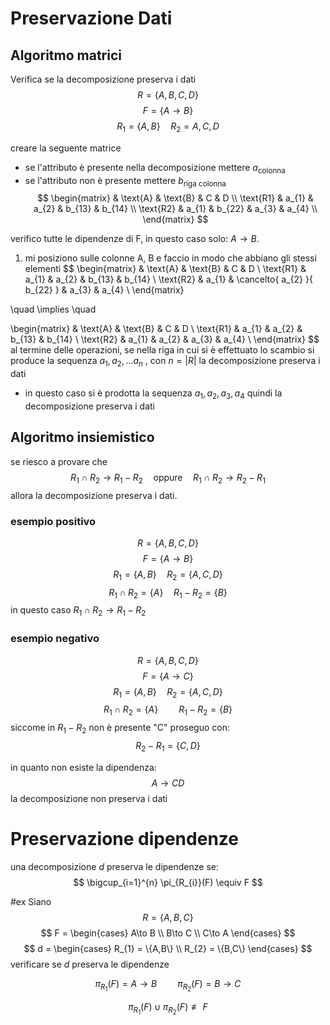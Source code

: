 # Preservazione Dati
## Algoritmo matrici
Verifica se la decomposizione preserva i dati
$$
R = \{A,B,C,D\}
$$
$$
F=\{A\to B\}
$$
$$
R_{1} = \{A,B\} \quad R_{2}={A,C,D}
$$

creare la seguente matrice
- se l'attributo è presente nella decomposizione mettere $a_{\text{colonna}}$
- se l'attributo non è presente mettere $b_{\text{riga colonna}}$
$$
\begin{matrix}
    & \text{A} & \text{B} & C & D \\
    \text{R1} & a_{1} & a_{2} & b_{13} & b_{14}  \\
    \text{R2} & a_{1} & b_{22} & a_{3} & a_{4} \\
\end{matrix}
$$

verifico tutte le dipendenze di F, in questo caso solo: $A\to B$.

1. mi posiziono sulle colonne A, B e faccio in modo che abbiano gli stessi elementi
$$
\begin{matrix}
    & \text{A} & \text{B} & C & D \\
    \text{R1} & a_{1} & a_{2} & b_{13} & b_{14}  \\
    \text{R2} & a_{1} & \cancelto{ a_{2} }{ b_{22} } & a_{3} & a_{4} \\
\end{matrix}

\quad \implies \quad

\begin{matrix}
    & \text{A} & \text{B} & C & D \\
    \text{R1} & a_{1} & a_{2} & b_{13} & b_{14}  \\
    \text{R2} & a_{1} & a_{2} & a_{3} & a_{4} \\
\end{matrix}
$$
al termine delle operazioni, se nella riga in cui si è effettuato lo scambio si produce la sequenza $a_{1},a_{2},\dots a_{n}$ , con $n = |R|$ la decomposizione preserva i dati
- in questo caso si è prodotta la sequenza $a_{1},a_{2},a_{3},a_{4}$ quindi la decomposizione preserva i dati

## Algoritmo insiemistico
se riesco a provare che
$$
R_{1} \cap R_{2} \to R_{1}-R_{2} \quad \text{oppure} \quad R_{1} \cap R_{2} \to R_{2} - R_{1}
$$
allora la decomposizione preserva i dati.

### esempio positivo
$$
R=\{A,B,C,D\}
$$
$$
F=\{A\to B\}
$$
$$
R_{1}=\{A,B\} \quad R_{2}=\{A,C,D\}
$$
$$
R_{1} \cap R_{2} = \{A\}
\quad
R_{1} - R_{2} = \{B\}
$$
in questo caso $R_{1} \cap R_{2} \to R_{1}-R_{2}$

### esempio negativo
$$
R=\{A,B,C,D\}
$$
$$
F=\{A\to C\}
$$
$$
R_{1}=\{A,B\} \quad R_{2}=\{A,C,D\}
$$
$$
R_{1} \cap R_{2} = \{A\} \quad\quad R_{1} - R_{2} = \{B\}
$$
siccome in $R_{1} - R_{2}$ non è presente "C" proseguo con:
$$
R_{2} - R_{1} = \{C,D\}
$$

in quanto non esiste la dipendenza:
$$
A\to CD
$$
la decomposizione non preserva i dati



# Preservazione dipendenze
una decomposizione $d$ preserva le dipendenze se:
$$
\bigcup_{i=1}^{n} \pi_{R_{i}}(F) \equiv F
$$

#ex
Siano
$$
R = \{A,B,C\}
$$
$$
F = \begin{cases}
A\to B \\
B\to C \\
C\to A
\end{cases}
$$
$$
d = \begin{cases}
R_{1} = \{A,B\} \\
R_{2} = \{B,C\}
\end{cases}
$$
verificare se $d$ preserva le dipendenze

$$
\pi_{R_{1}}(F)={A\to B} \quad\quad \pi_{R_{2}}(F)={B\to C}
$$

$$
\pi_{R_{1}}(F) \cup \pi_{R_{2}}(F) \not\equiv F
$$

